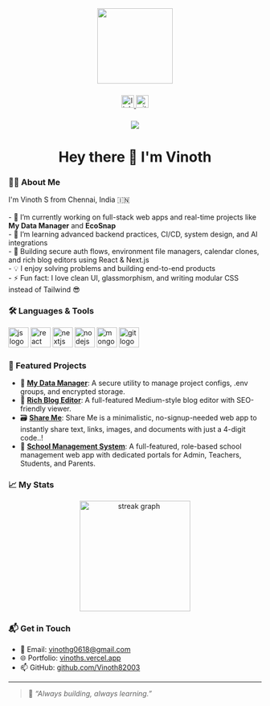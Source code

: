 <div align="center">
  <img height="150" src="https://media.giphy.com/media/M9gbBd9nbDrOTu1Mqx/giphy.gif"  />
</div>

###

<div align="center">
  <a href="https://www.linkedin.com/in/Vinoth82003/" target="_blank">
    <img src="https://img.shields.io/static/v1?message=LinkedIn&logo=linkedin&label=&color=0077B5&logoColor=white&labelColor=&style=for-the-badge" height="25" alt="linkedin logo"  />
  </a>
  <a href="https://github.com/Vinoth82003" target="_blank">
    <img src="https://img.shields.io/static/v1?message=GitHub&logo=github&label=&color=black&logoColor=white&labelColor=&style=for-the-badge" height="25" alt="github logo"  />
  </a>
</div>

###

<div align="center">
  <img src="https://visitor-badge.laobi.icu/badge?page_id=Vinoth82003.Vinoth82003&" />
</div>

###

<h1 align="center">Hey there 👋 I'm Vinoth</h1>

###

<h3 align="left">👨‍💻 About Me</h3>

<p align="left">
  I'm Vinoth S from Chennai, India 🇮🇳<br><br>
  - 🔭 I’m currently working on full-stack web apps and real-time projects like <strong>My Data Manager</strong> and <strong>EcoSnap</strong><br>
  - 🌱 I’m learning advanced backend practices, CI/CD, system design, and AI integrations<br>
  - 🧠 Building secure auth flows, environment file managers, calendar clones, and rich blog editors using React & Next.js<br>
  - 💡 I enjoy solving problems and building end-to-end products<br>
  - ⚡ Fun fact: I love clean UI, glassmorphism, and writing modular CSS instead of Tailwind 😎
</p>

###

<h3 align="left">🛠 Languages & Tools</h3>

<div align="left">
  <img src="https://cdn.jsdelivr.net/gh/devicons/devicon/icons/javascript/javascript-original.svg" height="40" alt="js logo" />
  <img src="https://cdn.jsdelivr.net/gh/devicons/devicon/icons/react/react-original.svg" height="40" alt="react logo" />
  <img src="https://cdn.jsdelivr.net/gh/devicons/devicon/icons/nextjs/nextjs-original.svg" height="40" alt="nextjs logo" />
  <img src="https://cdn.jsdelivr.net/gh/devicons/devicon/icons/nodejs/nodejs-original.svg" height="40" alt="nodejs logo" />
  <img src="https://cdn.jsdelivr.net/gh/devicons/devicon/icons/mongodb/mongodb-original.svg" height="40" alt="mongodb logo" />
  <img src="https://cdn.jsdelivr.net/gh/devicons/devicon/icons/git/git-original.svg" height="40" alt="git logo" />
</div>

###

<h3 align="left">🚀 Featured Projects</h3>

- 🔐 [**My Data Manager**](https://github.com/Vinoth82003/mydata): A secure utility to manage project configs, .env groups, and encrypted storage.
- 📝 [**Rich Blog Editor**](https://github.com/Vinoth82003/rich-blog-editor): A full-featured Medium-style blog editor with SEO-friendly viewer.
- 🗃️ [**Share Me**](https://github.com/Vinoth82003/shareme): Share Me is a minimalistic, no-signup-needed web app to instantly share text, links, images, and documents with just a 4-digit code..!
- 🌱 [**School Management System**](https://github.com/Vinoth82003/MT-world): A full-featured, role-based school management web app with dedicated portals for Admin, Teachers, Students, and Parents.

###

<h3 align="left">📈 My Stats</h3>

<div align="center">
  <img src="https://streak-stats.demolab.com?user=Vinoth82003&locale=en&mode=daily&theme=dark&hide_border=false&border_radius=5&order=3" height="220" alt="streak graph" />
</div>

###

<h3 align="left">📬 Get in Touch</h3>

- 📨 Email: [vinothg0618@gmail.com](mailto:vinothg0618@gmail.com)
- 🌐 Portfolio: [vinoths.vercel.app](https://vinoths.vercel.app/)
- 📫 GitHub: [github.com/Vinoth82003](https://github.com/Vinoth82003)

---

> 💬 _“Always building, always learning.”_
